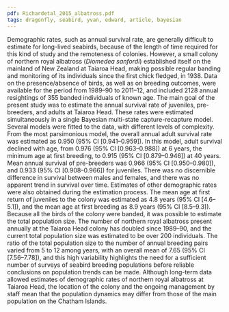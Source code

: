 ```yaml
---
pdf: Richardetal_2015_albatross.pdf
tags: dragonfly, seabird, yvan, edward, article, bayesian
---
```

Demographic rates, such as annual survival rate, are generally difficult to
estimate for long-lived seabirds, because of the length of time required for
this kind of study and the remoteness of colonies. However, a small colony of
northern royal albatross (*Diomedea sanfordi*) established itself on the mainland
of New Zealand at Taiaroa Head, making possible regular banding and monitoring
of its individuals since the first chick fledged, in 1938. Data on the
presence/absence of birds, as well as on breeding outcomes, were available for
the period from 1989–90 to 2011–12, and included 2128 annual resightings of 355
banded individuals of known age. The main goal of the present study was to
estimate the annual survival rate of juveniles, pre-breeders, and adults at
Taiaroa Head. These rates were estimated simultaneously in a single Bayesian
multi-state capture-recapture model. Several models were fitted to the data,
with different levels of complexity. From the most parsimonious model, the
overall annual adult survival rate was estimated as 0.950 (95% CI
[0.941–0.959]). In this model, adult survival declined with age, from 0.976
(95% CI [0.963–0.988]) at 6 years, the minimum age at first breeding, to 0.915
(95% CI [0.879–0.946]) at 40 years. Mean annual survival of pre-breeders was
0.966 (95% CI [0.950–0.980]), and 0.933 (95% CI [0.908–0.966]) for juveniles.
There was no discernible difference in survival between males and females, and
there was no apparent trend in survival over time. Estimates of other
demographic rates were also obtained during the estimation process. The mean
age at first return of juveniles to the colony was estimated as 4.8 years (95%
CI [4.6–5.1]), and the mean age at first breeding as 8.9 years (95% CI
[8.5–9.3]). Because all the birds of the colony were banded, it was possible to
estimate the total population size. The number of northern royal albatross
present annually at the Taiaroa Head colony has doubled since 1989–90, and the
current total population size was estimated to be over 200 individuals. The
ratio of the total population size to the number of annual breeding pairs
varied from 5 to 12 among years, with an overall mean of 7.65 (95% CI
[7.56–7.78]), and this high variability highlights the need for a sufficient
number of surveys of seabird breeding populations before reliable conclusions
on population trends can be made. Although long-term data allowed estimates of
demographic rates of northern royal albatross at Taiaroa Head, the location of
the colony and the ongoing management by staff mean that the population
dynamics may differ from those of the main population on the Chatham Islands.


